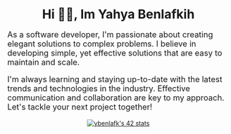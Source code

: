 <h1 align="center">Hi 👋🏻, Im Yahya Benlafkih</h1>
 <p style="font-size:18px;">As a software developer, I'm passionate about creating elegant solutions to complex problems. I believe in developing simple, yet effective solutions that are easy to maintain and scale.</p>
 <p style="font-size:18px;">I'm always learning and staying up-to-date with the latest trends and technologies in the industry. Effective communication and collaboration are key to my approach. Let's tackle your next project together!</p>
<div align="center" ><a href="https://github.com/oakoudad/badge42"><img src="https://badge.mediaplus.ma/binary/ybenlafk" alt="ybenlafk's 42 stats" /></a></div>

